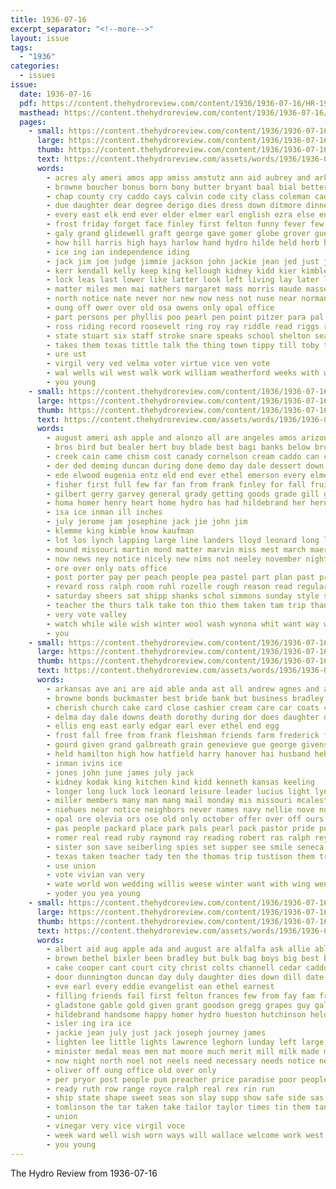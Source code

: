 ```yaml
---
title: 1936-07-16
excerpt_separator: "<!--more-->"
layout: issue
tags:
  - "1936"
categories:
  - issues
issue:
  date: 1936-07-16
  pdf: https://content.thehydroreview.com/content/1936/1936-07-16/HR-1936-07-16.pdf
  masthead: https://content.thehydroreview.com/content/1936/1936-07-16/masthead/HR-1936-07-16.jpg
  pages:
    - small: https://content.thehydroreview.com/content/1936/1936-07-16/small/HR-1936-07-16-01.jpg
      large: https://content.thehydroreview.com/content/1936/1936-07-16/large/HR-1936-07-16-01.jpg
      thumb: https://content.thehydroreview.com/content/1936/1936-07-16/thumbnails/HR-1936-07-16-01.jpg
      text: https://content.thehydroreview.com/assets/words/1936/1936-07-16/HR-1936-07-16-01.txt
      words:
        - acres aly ameri amos app amiss amstutz ann aid aubrey and arkansas ago arm all anderson appleby alma amend alfred ates are arnold ast
        - browne boucher bonus born bony butter bryant baal bial better ballot barrett beverage baby buy boy baley bird but blow back brain bus board barnard books blaine bayless bert been brand bailey barber beery buys barts boyd balloon bal betsy boyles bell barney bank bond banish brought buren bill brothers both bables bros body bottle bag baxter bradshaw barefoot bethany business
        - chap county cry caddo cays calvin code city class coleman cade curtis call court cole clarence come clark carry cooper case church creeks congress christ chappell cam can charles cogar came cotton cordell cleveland child count cury cash chamber clyde courts caswell close care cause clerk cal challis creek
        - due daughter dear degree derigo dies dress down ditmore dinner during davidson die door day deal daniel done days dallas dave doing dunigan
        - every east elk end ever elder elmer earl english ezra else entz eugenia economy eddie edwards
        - frost friday forget face finley first felton funny fever few fae from foot filling fiscal french field fair fort farrington free fell for fred far found former fine foreman frank fees friends fil fun farm front fields
        - galy grand glidewell graft george gave gomer globe grover gue good goodfellow general glass gondola guy gat gain govern geary ger given garvey gin gable governor
        - how hill harris high hays harlow hand hydro hilde held herb hanger hot hildebrand haley head har houston herbert hoppers her hamp horace hinton huston helen howells harry him had home health hatfield has hard herndon hall hubbell henke half hei hint harmon heard hamil
        - ice ing ian independence iding
        - jack jim joe judge jimmie jackson john jackie jean jed just johnson jump jace july
        - kerr kendall kelly keep king kellough kidney kidd kier kimble know kaufman
        - lock leas last lower like latter look left living lay later land lake leo loss lam long lee little limp legal lowell lingle light lust limerick lynch law lap
        - matter miles men mai mathers margaret mass morris maude massey mercury more merit mauk made members many marland mamie murray moore means mathes mage mccool march mer moment mckeever miller magna mcbee miss master machi missouri margie may mission marsh millard monday morning might much monn metz mason
        - north notice nate never nor new now ness not nuse near norman night noon necessary news noel
        - oung off ower over old osa owens only opal office
        - part persons per phyllis poo pearl pen point pitzer para pal plan pain pastor parrish pete pauline patterson present pay paul parter pee pai past prive porter patsy pet place patton power people pugh
        - ross riding record roosevelt ring roy ray riddle read riggs robert rex rin rogers register ralph race
        - state stuart six staff stroke snare speaks school shelton seas stewart special scout small sons seems sergeant still stepp soon shi short shade sale seneca southern sleet such she saturday shall sister stay said sar scarth south sat smith side sam style sunday selling sen sales send say sutton shirley sheriff simon starts swain second standard squalls set service surplus spies store senator slight states son sill station sullen see sions ser
        - takes them texas tittle talk the thing town tippy till toby tough try tucker tal thomas tok treas taylor ting taken tax tue treva trees than ton thurs tin townsend trip take too then theos ties thompson troop teen theodore
        - ure ust
        - virgil very ved velma voter virtue vice ven vote
        - wal wells wil west walk work william weatherford weeks with write wife whitmer want walter white won was weese williams week ware well welfare wish while winners weil went wool wright weems will wood walts wilson words word wilcox working
        - you young
    - small: https://content.thehydroreview.com/content/1936/1936-07-16/small/HR-1936-07-16-02.jpg
      large: https://content.thehydroreview.com/content/1936/1936-07-16/large/HR-1936-07-16-02.jpg
      thumb: https://content.thehydroreview.com/content/1936/1936-07-16/thumbnails/HR-1936-07-16-02.jpg
      text: https://content.thehydroreview.com/assets/words/1936/1936-07-16/HR-1936-07-16-02.txt
      words:
        - august ameri ash apple and alonzo all are angeles amos arizona appleman
        - bros bird but bealer bert buy blade best bagi banks below brought bethel bickel blaine bang been
        - creek cain came chism cost canady cornelson cream caddo can close cecil copes city crock clarence cope charles cordell cheap cox cooling clerk county cornelsen cotton
        - der ded deming duncan during done demo day dale dessert down deer daughter dei death daze days dear dress date
        - ede elwood eugenia entz eld end ever ethel emerson every elmer elbert
        - fisher first full few far fan from frank finley for fall fruit friend ferguson florence floyd
        - gilbert gerry garvey general grady getting goods grade gill goodfellow going gene
        - homa homer henry heart home hydro has had hildebrand her herndon hot hays house harris
        - isa ice inman ill inches
        - july jerome jam josephine jack jie john jim
        - klemme king kimble know kaufman
        - lot los lynch lapping large line landers lloyd leonard long look last low lucile lay lat
        - mound missouri martin mond matter marvin miss mest march maer mapel must members maur monday morning man mott many miller mai may more most mage made mol
        - now news ney notice nicely new nims not neeley november night norman nowka nephew
        - ore over only oats office
        - post porter pay per peach people pea pastel part plan past presley present price pond pound place
        - revard ross ralph room ruhl rozelle rough reason read regular relly roland ringwood
        - saturday sheers sat shipp shanks schol simmons sunday style sedan sarah show sister styles sheffer silk special swiss springfield story son salad stephens she season sell see sutton supply short smith size saw sam sheriff second stock state sun sanantonio subject senator store sale saving sport
        - teacher the thurs talk take ton thio them taken tam trip than ties
        - very vote valley
        - watch while wile wish winter wool wash wynona whit want way weatherford windows wide went word was weather wykert work will wilma wear week with wheeler white
        - you
    - small: https://content.thehydroreview.com/content/1936/1936-07-16/small/HR-1936-07-16-03.jpg
      large: https://content.thehydroreview.com/content/1936/1936-07-16/large/HR-1936-07-16-03.jpg
      thumb: https://content.thehydroreview.com/content/1936/1936-07-16/thumbnails/HR-1936-07-16-03.jpg
      text: https://content.thehydroreview.com/assets/words/1936/1936-07-16/HR-1936-07-16-03.txt
      words:
        - arkansas ave ani are aid able anda ast all andrew agnes and august albert angel
        - browne bonds buckmaster best bride bank but business bradley bixler born benet bell been banks boston bill boys both bera brothers buy blood buren bassler
        - cherish church cake card close cashier cream care car coats christian clinton class colorado chi check caddo cecil carl cool clerk charles cash corre chester company can county congress clara cosh call curtis corbett cost crail carruth city cays cantrell count
        - delma day dale downs death dorothy during dor does daughter due dress ditmore david days
        - ellis eng east early edgar earl ever ethel end egg
        - frost fall free from frank fleishman friends farm frederick fisher folks few fluke fancher fost first fruit fears fund for fine former flowers fares fruits flock
        - gourd given grand galbreath grain genevieve gue george givens gates grover gail gen gold gave green guest goodpasture glass goodfellow glen gardner gilbert
        - held hamilton high how hatfield harry hanover hai husband heberle hot hydro hart homa home hogue heart had her host house hubert honor hafer has
        - inman ivins ice
        - jones john june james july jack
        - kidney kodak king kitchen kind kidd kenneth kansas keeling
        - longer long luck lock leonard leisure leader lucius light lynn lump less learned law laren lady life lars lee luella lunch los lola
        - miller members many man mang mail monday mis missouri mcalester made much mabel mea money may margaret marriage most meena march mash mavis miss mulberry mapel mayer mon margie
        - niehues near notice neighbors never names navy nellie nove nose north nails now nii noon not new
        - opal ore olevia ors ose old only october offer over off ours
        - pas people packard place park pals pearl pack pastor pride pon promise punch petre pare pure pruit pal pitzer part potter porter porting power pot present proper
        - romer real read ruby raymond ray reading robert ras ralph reynolds reinhart rise rine reas ret roll reason
        - sister son save seiberling spies set supper see smile seneca service sunday smith saw station surplus state sons subject stem she stand simpson sunda summer start sunshine stocks show salad sener sha said stock stover six say spor store seed special sun school sodders
        - texas taken teacher tady ten the thomas trip tustison them triplett tea tell try towns tail then tuttle thurs
        - use union
        - vote vivian van very
        - wate world won wedding willis weese winter want with wing went will wen week welch weeks weatherford was walt waller wish
        - yoder you yea young
    - small: https://content.thehydroreview.com/content/1936/1936-07-16/small/HR-1936-07-16-04.jpg
      large: https://content.thehydroreview.com/content/1936/1936-07-16/large/HR-1936-07-16-04.jpg
      thumb: https://content.thehydroreview.com/content/1936/1936-07-16/thumbnails/HR-1936-07-16-04.jpg
      text: https://content.thehydroreview.com/assets/words/1936/1936-07-16/HR-1936-07-16-04.txt
      words:
        - albert aid aug apple ada and august are alfalfa ask allie able acres all
        - brown bethel bixler been bradley but bulk bag boys big best baby beery bible ber blaine better baptist binger brothers brindle butter bring begin beach
        - cake cooper cant court city christ colts channell cedar caddo clark christian call company come corn car charlie county charles carry clerk coe chain canyon clover china cost clinton christians college church cream cole churches crosswhite chance
        - door dunnington duncan day duly daughter dies down dill date dim
        - eve earl every eddie evangelist ean ethel earnest
        - filling friends fail first felton frances few from fay fam friday fall full fine far for fred
        - gladstone gable gold given grant goodson gregg grapes guy gallon good
        - hildebrand handsome happy homer hydro hueston hutchinson held heir hero harlow him how home husband had hafer head herndon has hedge helen her holderman hatfield holmes
        - isler ing ira ice
        - jackie jean july just jack joseph journey james
        - lighten lee little lights lawrence leghorn lunday left large lords line life lucian let loye like leonard lawn light lloyd loyal late look long
        - minister medal meas men mat moore much merit mill milk made may means miss moorewood market many monday matter mansur
        - now night north noel not neels need necessary needs notice new navy needles nees news
        - oliver off oung office old over only
        - per pryor post people pum preacher price paradise poor peoples past persons plenty pounds pastor pears pickles public park pound
        - ready ruth row range royce ralph real rex rin run
        - ship state shape sweet seas son slay supp show safe side sas silk see spohn sin sister suit special service spies seven said sic sith samples supper sturdy sis shown sour spring school saturday speaker sale ser study sui she sand sermon sunday station
        - tomlinson the tar taken take tailor taylor times tin them tank tough too tuttle table tiny truly tor
        - union
        - vinegar very vice virgil voce
        - week ward well wish worn ways will wallace welcome work west wit weight with working wear was
        - you young
---
```


The Hydro Review from 1936-07-16

<!--more-->

